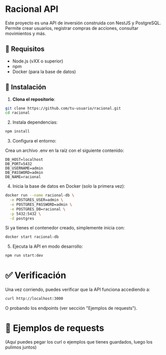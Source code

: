 # Racional API

Este proyecto es una API de inversión construida con NestJS y PostgreSQL. Permite crear usuarios, registrar compras de acciones, consultar movimientos y más.

## 🚀 Requisitos

- Node.js (vXX o superior)
- npm
- Docker (para la base de datos)

## 🔧 Instalación

1. **Clona el repositorio**:

```bash
git clone https://github.com/tu-usuario/racional.git
cd racional
```

2. Instala dependencias:

```bash
npm install
```

3. Configura el entorno:

Crea un archivo .env en la raíz con el siguiente contenido:

```env
DB_HOST=localhost
DB_PORT=5432
DB_USERNAME=admin
DB_PASSWORD=admin
DB_NAME=racional
```

4. Inicia la base de datos en Docker (solo la primera vez):

```bash
docker run --name racional-db \
  -e POSTGRES_USER=admin \
  -e POSTGRES_PASSWORD=admin \
  -e POSTGRES_DB=racional \
  -p 5432:5432 \
  -d postgres
```

Si ya tienes el contenedor creado, simplemente inicia con:

```bash
docker start racional-db
```

5. Ejecuta la API en modo desarrollo:

```bash
npm run start:dev
```

# ✅ Verificación

Una vez corriendo, puedes verificar que la API funciona accediendo a:

```bash
curl http://localhost:3000
```

O probando los endpoints (ver sección "Ejemplos de requests").

# 🧪 Ejemplos de requests

(Aquí puedes pegar los curl o ejemplos que tienes guardados, luego los pulimos juntos)